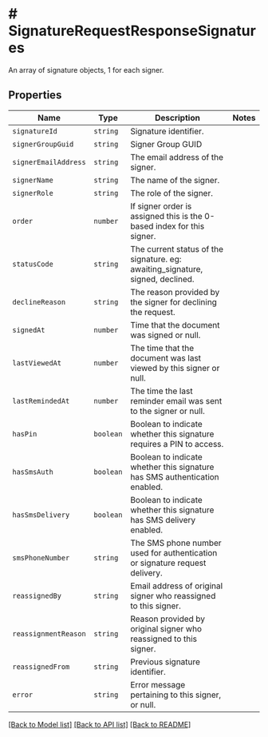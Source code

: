 # # SignatureRequestResponseSignatures

An array of signature objects, 1 for each signer.

## Properties

Name | Type | Description | Notes
------------ | ------------- | ------------- | -------------
| `signatureId` | ```string``` |  Signature identifier.  |  |
| `signerGroupGuid` | ```string``` |  Signer Group GUID  |  |
| `signerEmailAddress` | ```string``` |  The email address of the signer.  |  |
| `signerName` | ```string``` |  The name of the signer.  |  |
| `signerRole` | ```string``` |  The role of the signer.  |  |
| `order` | ```number``` |  If signer order is assigned this is the 0-based index for this signer.  |  |
| `statusCode` | ```string``` |  The current status of the signature. eg: awaiting_signature, signed, declined.  |  |
| `declineReason` | ```string``` |  The reason provided by the signer for declining the request.  |  |
| `signedAt` | ```number``` |  Time that the document was signed or null.  |  |
| `lastViewedAt` | ```number``` |  The time that the document was last viewed by this signer or null.  |  |
| `lastRemindedAt` | ```number``` |  The time the last reminder email was sent to the signer or null.  |  |
| `hasPin` | ```boolean``` |  Boolean to indicate whether this signature requires a PIN to access.  |  |
| `hasSmsAuth` | ```boolean``` |  Boolean to indicate whether this signature has SMS authentication enabled.  |  |
| `hasSmsDelivery` | ```boolean``` |  Boolean to indicate whether this signature has SMS delivery enabled.  |  |
| `smsPhoneNumber` | ```string``` |  The SMS phone number used for authentication or signature request delivery.  |  |
| `reassignedBy` | ```string``` |  Email address of original signer who reassigned to this signer.  |  |
| `reassignmentReason` | ```string``` |  Reason provided by original signer who reassigned to this signer.  |  |
| `reassignedFrom` | ```string``` |  Previous signature identifier.  |  |
| `error` | ```string``` |  Error message pertaining to this signer, or null.  |  |

[[Back to Model list]](../../README.md#models) [[Back to API list]](../../README.md#endpoints) [[Back to README]](../../README.md)
